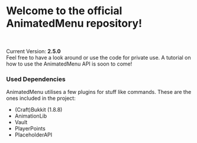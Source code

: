 <h1>Welcome to the official AnimatedMenu repository!</h1><br>

Current Version: <b>2.5.0</b><br>
Feel free to have a look around or use the code for private use. A tutorial on how to use the AnimatedMenu API is soon to come!
<br>
<h3>Used Dependencies</h3>
AnimatedMenu utilises a few plugins for stuff like commands. These are the ones included in the project:
<ul>
	<li>(Craft)Bukkit (1.8.8)</li>
	<li>AnimationLib</li>
	<li>Vault</li>
	<li>PlayerPoints</li>
	<li>PlaceholderAPI</li>
</ul>
